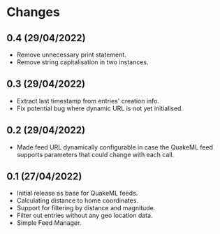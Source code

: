 # Changes

## 0.4 (29/04/2022)
* Remove unnecessary print statement.
* Remove string capitalisation in two instances.

## 0.3 (29/04/2022)
* Extract last timestamp from entries' creation info.
* Fix potential bug where dynamic URL is not yet initialised.

## 0.2 (29/04/2022)
* Made feed URL dynamically configurable in case the QuakeML feed supports parameters
  that could change with each call.

## 0.1 (27/04/2022)
* Initial release as base for QuakeML feeds.
* Calculating distance to home coordinates.
* Support for filtering by distance and magnitude.
* Filter out entries without any geo location data.
* Simple Feed Manager.
